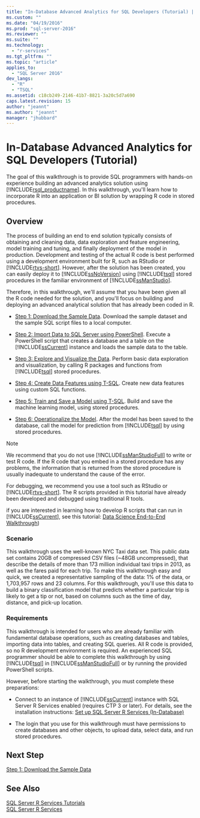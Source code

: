 ```yaml
---
title: "In-Database Advanced Analytics for SQL Developers (Tutorial) | Microsoft Docs"
ms.custom: ""
ms.date: "04/19/2016"
ms.prod: "sql-server-2016"
ms.reviewer: ""
ms.suite: ""
ms.technology: 
  - "r-services"
ms.tgt_pltfrm: ""
ms.topic: "article"
applies_to: 
  - "SQL Server 2016"
dev_langs: 
  - "R"
  - "TSQL"
ms.assetid: c18cb249-2146-41b7-8821-3a20c5d7a690
caps.latest.revision: 15
author: "jeannt"
ms.author: "jeannt"
manager: "jhubbard"
---
```

# In-Database Advanced Analytics for SQL Developers (Tutorial)
The goal of this walkthrough is to provide SQL programmers with hands-on experience  building an advanced analytics solution using [!INCLUDE[rsql_productname](../../includes/rsql-productname-md.md)]. In this walkthrough, you'll learn how to incorporate R into an application or BI solution by wrapping R code in stored procedures.  
  
## Overview  
The process of building an end to end solution typically consists of obtaining and cleaning data, data exploration and feature engineering, model training and tuning, and finally deployment of the model in production. Development and testing of the actual R code is best performed using a development environment built for  R, such as RStudio or [!INCLUDE[rtvs-short](../../includes/rtvs-short-md.md)]. However, after the solution has been created, you can easily deploy it to [!INCLUDE[ssNoVersion](../../includes/ssnoversion-md.md)] using [!INCLUDE[tsql](../../includes/tsql-md.md)] stored procedures in the familiar environment of [!INCLUDE[ssManStudio](../../includes/ssmanstudio-md.md)].  
  
Therefore, in this walkthrough, we'll assume that you have been given all the R code needed for the solution, and you'll focus on building and deploying an advanced analytical solution that has already been coded in R.  
  
-   [Step 1: Download the Sample Data](../../advanced-analytics/r-services/step-1-download-the-sample-data-in-database-advanced-analytics-tutorial.md).    Download the sample dataset and the sample SQL script files to a local computer.  
  
-   [Step 2: Import Data to SQL Server using PowerShell](../../advanced-analytics/r-services/step-2-import-data-to-sql-server-using-powershell.md).  Execute a PowerShell script that creates a database and a table on the [!INCLUDE[ssCurrent](../../includes/sscurrent-md.md)] instance and loads the sample data to the table.  
  
-   [Step 3: Explore and Visualize the Data](../../advanced-analytics/r-services/step-3-explore-and-visualize-the-data-in-database-advanced-analytics-tutorial.md).   Perform basic data exploration and visualization, by calling R packages and functions from [!INCLUDE[tsql](../../includes/tsql-md.md)] stored procedures.  
  
-   [Step 4: Create Data Features using T-SQL](../../advanced-analytics/r-services/step-4-create-data-features-using-t-sql-in-database-advanced-analytics-tutorial.md).  Create new data features using custom SQL functions.  
  
-   [Step 5: Train and Save a Model using T-SQL](../../advanced-analytics/r-services/step-5-train-and-save-a-model-using-t-sql.md).  Build and save the machine learning model, using stored procedures.  
  
-   [Step 6: Operationalize the Model](../../advanced-analytics/r-services/step-6-operationalize-the-model-in-database-advanced-analytics-tutorial.md).  After the model has been saved to the database, call the model for prediction from [!INCLUDE[tsql](../../includes/tsql-md.md)] by using stored procedures.  
  
> [!NOTE]  
> We recommend that you do not use [!INCLUDE[ssManStudioFull](../../includes/ssmanstudiofull-md.md)] to write or test R code. If the R code that you embed in a stored procedure has any problems, the information that is returned from the stored procedure is usually inadequate to understand the cause of the error.   
>   
> For debugging, we recommend you use a tool such as RStudio or [!INCLUDE[rtvs-short](../../includes/rtvs-short-md.md)]. The R scripts provided in this tutorial have already been developed and debugged using traditional R tools.  
>   
> if you are interested in learning how to develop R scripts that can run in [!INCLUDE[ssCurrent](../../includes/sscurrent-md.md)], see this tutorial: [Data Science End-to-End Walkthrough](../../advanced-analytics/r-services/data-science-end-to-end-walkthrough.md))  
  
### Scenario  
This walkthrough uses the well-known NYC Taxi data set. This public data set contains 20GB of compressed CSV files (~48GB uncompressed), that describe the details of more than 173 million individual taxi trips in 2013, as well as the fares paid for each trip. To make this walkthrough easy and quick, we created a representative sampling of the data: 1% of the data, or 1,703,957 rows and 23 columns. For this walkthrough, you'll use this data to build a binary classification model that predicts whether a particular trip is likely to get a tip or not, based on columns such as the time of day, distance, and pick-up location.  
  
  
### Requirements  
This walkthrough is intended for users who are already familiar with fundamental database operations, such as creating databases and tables, importing data into tables, and creating SQL queries. All R code is provided, so no R development environment is required. An experienced SQL programmer should be able to complete this walkthrough by using [!INCLUDE[tsql](../../includes/tsql-md.md)] in [!INCLUDE[ssManStudioFull](../../includes/ssmanstudiofull-md.md)] or by running the provided PowerShell scripts.  
  
However, before starting the walkthrough, you must complete these preparations:  
  
-   Connect to an instance of [!INCLUDE[ssCurrent](../../includes/sscurrent-md.md)] instance with SQL Server R Services enabled (requires CTP 3 or later). For details, see the installation instructions: [Set up SQL Server R Services (In-Database)](https://msdn.microsoft.com/library/mt696069.aspx)  
  
 -   The login that you use for this walkthrough must have permissions to create databases and other objects, to upload data, select data, and run stored procedures.  
  
## Next Step  
[Step 1: Download the Sample Data](../../advanced-analytics/r-services/step-1-download-the-sample-data-in-database-advanced-analytics-tutorial.md)  
  
## See Also  
[SQL Server R Services Tutorials](../../advanced-analytics/r-services/sql-server-r-services-tutorials.md)  
[SQL Server R Services](../../advanced-analytics/r-services/sql-server-r-services.md)  
  
  
  

